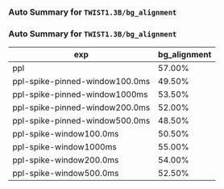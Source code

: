 ### Auto Summary for `TWIST1.3B/bg_alignment`

### Auto Summary for `TWIST1.3B/bg_alignment`

<!-- AUTO-GEN: SPLIT TABLE -->
| exp | bg_alignment |
| --- | --- |
| ppl | 57.00% |
| ppl-spike-pinned-window100.0ms | 49.50% |
| ppl-spike-pinned-window1000ms | 53.50% |
| ppl-spike-pinned-window200.0ms | 52.00% |
| ppl-spike-pinned-window500.0ms | 48.50% |
| ppl-spike-window100.0ms | 50.50% |
| ppl-spike-window1000ms | 55.00% |
| ppl-spike-window200.0ms | 54.00% |
| ppl-spike-window500.0ms | 52.50% |
<!-- AUTO-GEN: SPLIT TABLE -->
